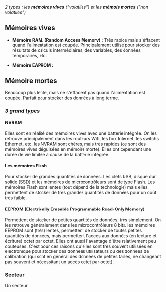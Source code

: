 *2 types : les **mémoires vives** ("volatiles") et les **mémois mortes** ("non volatiles")*

## Mémoires vives

- **Mémoire RAM, (Random Access Memory) :** Très rapide mais s'éffacent quand l'alimentation est coupée. Principalement utilisé pour stocker des résultats de calculs intermédiaires, des variables, des données temporaires, etc.

- **Mémoire EAPROM :**


## Mémoire mortes

Beaucoup plus lente, mais ne s'effacent pas quand l'alimentation est coupée. Parfait pour stocker des données à long terme.

### *3 grand types*

#### NVRAM
Elles sont en réalité des mémoires vives avec une batterie intégrée. On les retrouve principalement dans les routeurs Wifi, les box Internet, les switchs Ethernet, etc. les NVRAM sont chères, mais très rapides (ce sont des mémoires vives déguisées en mémoire morte). Elles ont cependant une durée de vie limitée à cause de la batterie intégrée.

#### Les mémoires Flash
Pour stocker de grandes quantités de données. Les clefs USB, disque dur solide (SSD) et les mémoires de microcontrôleurs sont de type Flash. Les mémoires Flash sont lentes (tout dépend de la technologie) mais elles permettent de stocker de très grandes quantités de données pour un coût très faible.

#### EEPROM (Electrically Erasable Programmable Read-Only Memory)
Permettent de stocker de petites quantités de données, très simplement. On les retrouve généralement dans les microcontrôleurs 8 bits. les mémoires EEPROM sont (très) lentes, permettent de stocker de toutes petites quantités de données, mais permettent l'accès aux données (en lecture et écriture) octet par octet. Elles ont aussi l'avantage d'être relativement peu couteuses. C'est pour ces raisons qu'elles sont très souvent utilisées en électronique pour stocker des données utilisateurs ou des données de calibration (qui sont en général des données de petites tailles, ne changeant pas souvent et nécessitant un accès octet par octet).

### Secteur

Un secteur